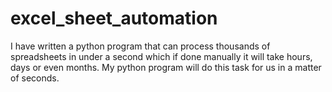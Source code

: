 # excel_sheet_automation
I have written a python program that can process thousands of spreadsheets in under a second which if done manually it will take hours, days or even months. My python program will do this task for us in a matter of seconds.
